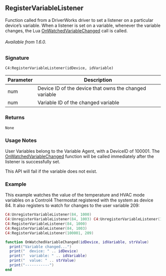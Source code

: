 ## RegisterVariableListener

Function called from a DriverWorks driver to set a listener on a particular device’s variable.
When a listener is set on a variable, whenever the variable changes, the Lua [OnWatchedVariableChanged][1] call is called.

###### Available from 1.6.0.


### Signature

`C4:RegisterVariableListener(idDevice, idVariable) `


| Parameter | Description |
| --- | --- |
| num | Device ID of the device that owns the changed variable |
| num | Variable ID of the changed variable |


### Returns

`None`


### Usage Notes

User Variables belong to the Variable Agent, with a DeviceID of 100001. The [OnWatchedVariableChanged][2] function will be called immediately after the listener is successfully set.

This API will fail if the variable does not exist.

### Example

This example watches the value of the temperature and HVAC mode variables on a Control4 Thermostat registered with the system as device 84.  It also registers to watch for changes to the user variable 209:

```lua
C4:UnregisterVariableListener(84, 1000)
C4:UnregisterVariableListener(84, 1003) C4:UnregisterVariableListener(100001, 209)
C4:RegisterVariableListener(84, 1000)
C4:RegisterVariableListener(84, 1003)
C4:RegisterVariableListener(100001, 209)

function OnWatchedVariableChanged(idDevice, idVariable, strValue)
  print("Variable changed...")
  print("  device: " .. idDevice)
  print("  variable: " .. idVariable)
  print("  value: " .. strValue)
  print("-----------")
end
```

[1]:	https://snap-one.github.io/docs-driverworks-api/#onwatchedvariablechanged
[2]:	https://snap-one.github.io/docs-driverworks-api/#variable-interface-onwatchedvariablechanged
